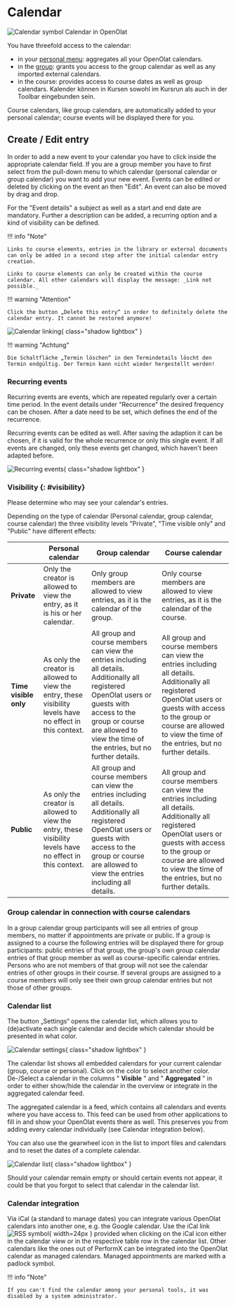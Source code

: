 # Calendar

![Calendar symbol](assets/calendar.png) Calendar in OpenOlat

You have threefold access to the calendar:

* in your [personal menu](../personal_menu/index.md): aggregates all your OpenOlat calendars.
* in the [group](../groups/Using_Group_Tools.md): grants you access to the group calendar as well as any imported external calendars.
* in the course: provides access to course dates as well as group calendars. Kalender können in Kursen sowohl im Kursrun als auch in der Toolbar eingebunden sein.


Course calendars, like group calendars, are automatically added to your personal calendar; course events will be displayed there for you.

## Create / Edit entry

In order to add a new event to your calendar you have to click inside the appropriate calendar field. If you are a group member you have to first select from the pull-down menu to which calendar (personal calendar or group calendar) you want to add your new event. Events can be edited or deleted by clicking on the event an then "Edit". An event can also be moved by drag and drop.

For the "Event details" a subject as well as a start and end date are mandatory. Further a description can be added, a recurring option and a kind of visibility can be defined.

!!! info "Note"

    Links to course elements, entries in the library or external documents can only be added in a second step after the initial calendar entry creation.
    
    Links to course elements can only be created within the course calendar. All other calendars will display the message: _Link not possible._

!!! warning "Attention"

    Click the button „Delete this entry“ in order to definitely delete the calendar entry. It cannot be restored anymore!

![Calendar linking](assets/calendar_connection_EN.png){ class="shadow lightbox" }

!!! warning "Achtung"

    Die Schaltfläche „Termin löschen“ in den Termindetails löscht den Termin endgültig. Der Termin kann nicht wieder hergestellt werden!

### Recurring events

Recurring events are events, which are repeated regularly over a certain time period. In the event details under "Recurrence" the desired frequency can be chosen. After a date need to be set, which defines the end of the recurrence.

Recurring events can be edited as well. After saving the adaption it can be chosen, if it is valid for the whole recurrence or only this single event. If all events are changed, only these events get changed, which haven't been adapted before.

![Recurring events](assets/recurringevent_EN.png){ class="shadow lightbox" }

### Visibility {: #visibility}

Please determine who may see your calendar's entries.

Depending on the type of calendar (Personal calendar, group calendar, course calendar) the three visibility levels "Private", "Time visible only" and "Public" have different effects:

|| Personal calendar| Group calendar| Course calendar  
---|---|---|---  
**Private** | Only the creator is allowed to view the entry, as it is his or her calendar.| Only group members are allowed to view entries, as it is the calendar of the group. | Only course members are allowed to view entries, as it is the calendar of the course.  
**Time visible only** | As only the creator is allowed to view the entry, these visibility levels have no effect in this context. | All group and course members can view the entries including all details. Additionally all registered OpenOlat users or guests with access to the group or course are allowed to view the time of the entries, but no further details. | All group and course members can view the entries including all details. Additionally all registered OpenOlat users or guests with access to the group or course are allowed to view the time of the entries, but no further details.
**Public** | As only the creator is allowed to view the entry, these visibility levels have no effect in this context. | All group and course members can view the entries including all details. Additionally all registered OpenOlat users or guests with access to the group or course are allowed to view the entries including all details. | All group and course members can view the entries including all details. Additionally all registered OpenOlat users or guests with access to the group or course are allowed to view the time of the entries, but no further details.

### Group calendar in connection with course calendars

In a group calendar group participants will see all entries of group members, no matter if appointments are private or public. If a group is assigned to a course the following entries will be displayed there for group participants: public entries of that group, the group's own group calendar entries of that group member as well as course-specific calendar entries. Persons who are not members of that group will not see the calendar entries of other groups in their course. If several groups are assigned to a course members will only see their own group calendar entries but not those of other groups.

### Calendar list

The button „Settings“ opens the calendar list, which allows you to (de)activate each single calendar and decide which calendar should be presented in what color.

![Calendar settings](assets/calendar.gif){ class="shadow lightbox" }

The calendar list shows all embedded calendars for your current calendar (group, course or personal). Click on the color to select another color. De-/Select a calendar in the columns " **Visible** " and " **Aggregated** " in order to either show/hide the calendar in the overview or integrate in the aggregated calendar feed.

The aggregated calendar is a feed, which contains all calendars and events where you have access to. This feed can be used from other applications to fill in and show your OpenOlat events there as well. This preserves you from adding every calendar individually (see Calendar integration below).

You can also use the gearwheel icon in the list to import files and calendars and to reset the dates of a complete calendar.

![Calendar list](assets/calendar_list.gif){ class="shadow lightbox" }

Should your calendar remain empty or should certain events not appear, it could be that you forgot to select that calendar in the calendar list.

### Calendar integration

Via iCal (a standard to manage dates) you can integrate various OpenOlat calendars into another one, e.g. the Google calendar. Use the iCal link ![RSS symbol](assets/rss.png){ width=24px } provided when clicking on the iCal icon either in the calendar view or in the respective table row in the calendar list. Other calendars like the ones out of PerformX can be integrated into the OpenOlat calendar as managed calendars. Managed appointments are marked with a padlock symbol.

!!! info "Note"

    If you can't find the calendar among your personal tools, it was disabled by a system administrator.
